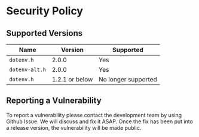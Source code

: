 # Security Policy

## Supported Versions

| Name           | Version        | Supported           |
| -------------- | -------------- | ------------------- |
| `dotenv.h`     | 2.0.0          | Yes                 |
| `dotenv-alt.h` | 2.0.0          | Yes                 |
| `dotenv.h`     | 1.2.1 or below | No longer supported |

## Reporting a Vulnerability

To report a vulnerability please contact the development team by using Github Issue. We will discuss and fix it ASAP. Once the fix has been put into a release version, the vulnerability will be made public.
